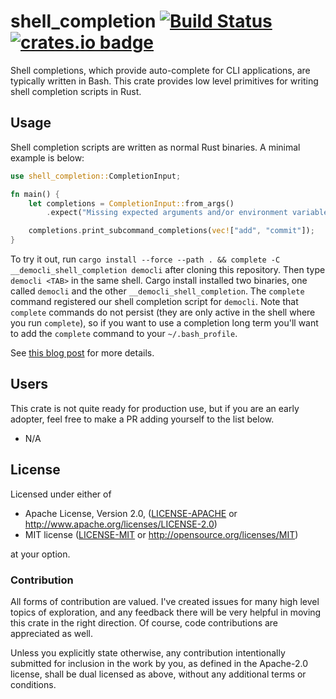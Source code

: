 # shell_completion [![Build Status](https://api.travis-ci.org/JoshMcguigan/shell_completion.svg?branch=master)](https://travis-ci.org/JoshMcguigan/shell_completion) [![crates.io badge](https://img.shields.io/crates/v/shell_completion.svg)](https://crates.io/crates/shell_completion)

Shell completions, which provide auto-complete for CLI applications, are typically written in Bash. This crate provides low level primitives for writing shell completion scripts in Rust. 

## Usage

Shell completion scripts are written as normal Rust binaries. A minimal example is below:

```rust
use shell_completion::CompletionInput;

fn main() {
    let completions = CompletionInput::from_args()
        .expect("Missing expected arguments and/or environment variables");

    completions.print_subcommand_completions(vec!["add", "commit"]);
}
```

To try it out, run `cargo install --force --path . && complete -C __democli_shell_completion democli` after cloning this repository. Then type `democli <TAB>` in the same shell. Cargo install installed two binaries, one called `democli` and the other `__democli_shell_completion`. The `complete` command registered our shell completion script for `democli`. Note that `complete` commands do not persist (they are only active in the shell where you run `complete`), so if you want to use a completion long term you'll want to add the `complete` command to your `~/.bash_profile`.

See [this blog post](https://www.joshmcguigan.com/blog/shell-completions-pure-rust/) for more details.

## Users

This crate is not quite ready for production use, but if you are an early adopter, feel free to make a PR adding yourself to the list below. 

* N/A

## License

Licensed under either of

 * Apache License, Version 2.0, ([LICENSE-APACHE](LICENSE-APACHE) or http://www.apache.org/licenses/LICENSE-2.0)
 * MIT license ([LICENSE-MIT](LICENSE-MIT) or http://opensource.org/licenses/MIT)

at your option.

### Contribution

All forms of contribution are valued. I've created issues for many high level topics of exploration, and any feedback there will be very helpful in moving this crate in the right direction. Of course, code contributions are appreciated as well. 

Unless you explicitly state otherwise, any contribution intentionally submitted for inclusion in the work by you, as defined in the Apache-2.0 license, shall be dual licensed as above, without any additional terms or conditions.
